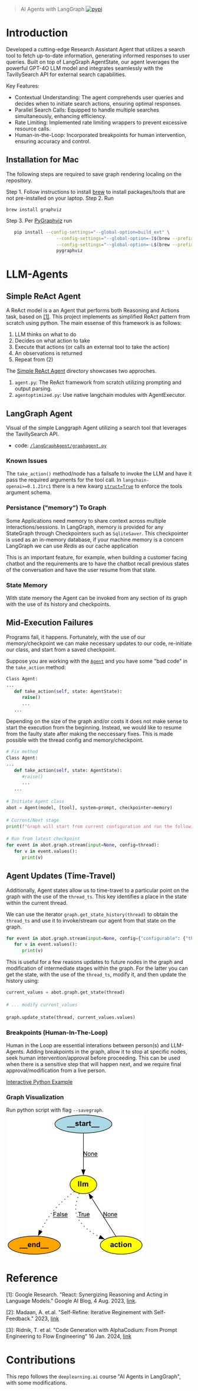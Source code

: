 > AI Agents with LangGraph
> [![pypi](https://img.shields.io/badge/langgraph-0.0.53-orange)](https://pypi.org/project/aiagentgraph/)

# Introduction
Developed a cutting-edge Research Assistant Agent that utilizes a search tool to fetch up-to-date information, generating informed responses to user queries. Built on top of LangGraph AgentState, our agent leverages the powerful GPT-4O LLM model and integrates seamlessly with the TavillySearch API for external search capabilities.

Key Features:
- Contextual Understanding: The agent comprehends user queries and decides when to initiate search actions, ensuring optimal responses.
- Parallel Search Calls: Equipped to handle multiple searches simultaneously, enhancing efficiency.
- Rate Limiting: Implemented rate limiting wrappers to prevent excessive resource calls.
- Human-in-the-Loop: Incorporated breakpoints for human intervention, ensuring accuracy and control.

## Installation for Mac
The following steps are required to save graph rendering localing on the repository.

 Step 1. Follow instructions to install [brew](https://brew.sh) to install packages/tools that are not pre-installed on your laptop.
 Step 2. Run 
 ```brew 
 brew install graphviz
 ```
 Step 3. Per [PyGraphviz](https://pygraphviz.github.io/documentation/stable/install.html) run
 ```bash 
    pip install --config-settings="--global-option=build_ext" \
                    --config-settings="--global-option=-I$(brew --prefix graphviz)/include/" \
                    --config-settings="--global-option=-L$(brew --prefix graphviz)/lib/" \
                    pygraphviz
```

# LLM-Agents

## Simple ReAct Agent
A ReAct model is a an Agent that performs both Reasoning and Actions task, based on [[1]](#reference). This project implements as simplified ReAct pattern from scratch using python. The main essense of this framework is as follows:
1. LLM thinks on what to do
2. Decides on what action to take 
3. Execute that actions (or calls an external tool to take the action) 
4. An observations is returned 
5. Repeat from (2)

The [Simple ReAct Agent](./simpleReactAgent/) directory showcases two approches.
1. `agent.py`: The ReAct framework from scratch utilizing prompting and output parsing.
2. `agentoptimized.py`: Use native langchain modules with AgentExecutor. 

## LangGraph Agent

Visual of the simple Langgraph Agent utilizing a search tool that leverages the TavillySearch API. 
* code: [`/langGraphAgent/graphagent.py`](./langGraphAgent/graphagent.py)

### Known Issues
The `take_action()` method/node has a failsafe to invoke the LLM and have it pass the required arguments for the tool call. In `langchain-openai>=0.1.21rc1` there is a new kwarg [`struct=True`](https://python.langchain.com/v0.2/docs/integrations/chat/openai/#stricttrue) to enforce the tools argument schema.

### Persistance ("memory") To Graph
Some Applications need memory to share context across multiple interactions/sessions. In LangGraph, memory is provided for any StateGraph through Checkpointers such as `SqliteSaver`. This checkpointer is used as an in-memory database, if your machine memory is a concern LangGraph we can use *Redis* as our cache application

This is an important feature, for example, when building a customer facing chatbot and the requirements are to have the chatbot recall previous states of the conversation and have the user resume from that state.

### State Memory
With state memory the Agent can be invoked from any section of its graph with the use of its history and checkpoints.

## Mid-Execution Failures
Programs fail, it happens. Fortunately, with the use of our memory/checkpoint we can make necessary updates to our code, re-initiate our class, and start from a saved checkpoint. 

Suppose you are working with the [`Agent`](/langGraphAgent/graphagent.py) and you have some "bad code" in the `take_action` method:

```python
Class Agent:
...
   def take_action(self, state: AgentState):
      raise()
      ...
   ...
```

Depending on the size of the graph and/or costs it does not make sense to start the execution from the beginning. Instead, we would like to resume from the faulty state after making the neccessary fixes. This is made possible with the thread config and memory/checkpoint.

```python
# Fix method
Class Agent:
...
   def take_action(self, state: AgentState):
      #raise()
      ...
   ...

# Initiate Agent class
abot = Agent(model, [tool], system=prompt, checkpointer=memory)

# Current/Next stage
print(f"Graph will start from current configuration and run the following stage in the graph: {abot.graph.get_state(thread).next}")

# Run from latest checkpoint
for event in abot.graph.stream(input=None, config=thread):
   for v in event.values():
      print(v)
```
## Agent Updates (Time-Travel)
Additionally, Agent states allow us to time-travel to a particular point on the graph with the use of the `thread_ts`. This key identifies a place in the state within the current thread.

We can use the iterator `graph.get_state_history(thread)` to obtain the `thread_ts` and use it to invoke/stream our agent from that state on the graph.

```python
for event in abot.graph.stream(input=None, config={"configurable": {"thread_id": "1", "thread_ts": {value}}):
   for v in event.values():
      print(v)
```

This is useful for a few reasons updates to future nodes in the graph and modification of intermediate stages within the graph. For the latter you can get the state, with the use of the `thread_ts`, modify it, and then update the history using:

```python
current_values = abot.graph.get_state(thread)

# ... modify current_values

graph.update_state(thread, current_values.values)
```

### Breakpoints (Human-In-The-Loop)
Human in the Loop are essential interations between person(s) and LLM-Agents. Adding breakpoints in the graph, allow it to stop at specific nodes, seek human intervention/approval before proceeding. This can be used when there is a sensitive step that will happen next, and we require final approval/modification from a live person.

[Interactive Python Example](/langGraphAgent/humanloopagent.py)

### Graph Visualization
Run python script with flag `--savegraph`.
![image](langGraphAgent/visual/graphagent.png)

# Reference

[1]: Google Research. "React: Synergizing Reasoning and Acting in Language Models." Google AI Blog, 4 Aug. 2023, [link](https://research.google/blog/react-synergizing-reasoning-and-acting-in-language-models/).

[2]: Madaan, A. et.al. "Self-Refine: Iterative Reginement with Self-Feedback." 2023, [link](https://selfrefine.info)

[3]: Ridnik, T. et al. "Code Generation with AlphaCodium: From Prompt Engineering to Flow Engineering" 16 Jan. 2024, [link](https://arxiv.org/pdf/2401.08500)

# Contributions
This repo follows the `deeplearning.ai` course "AI Agents in LangGraph", with some modifications.

